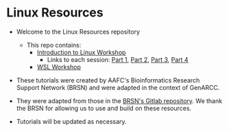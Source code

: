 # Linux Resources

- Welcome to the Linux Resources repository
  - This repo contains:
    - [Introduction to Linux Workshop](/Introduction_to_Linux/README.md)
      - Links to each session: [Part 1](/Introduction_to_Linux/Intro_Linux_1.md), [Part 2](/Introduction_to_Linux/Intro_Linux_2.md), [Part 3](/Introduction_to_Linux/Intro_Linux_3.md), [Part 4](/Introduction_to_Linux/Intro_Linux_4.md)
    - [WSL Workshop](/WSL_Workshop/README.md)
    

- These tutorials were created by AAFC's Bioinformatics Research Support Network (BRSN) and were adapted in the context of GenARCC.
- They were adapted from those in the [BRSN's Gitlab repository](https://gccode.ssc-spc.gc.ca/bioinformatics_aafc/training_documentation/linux_resources). We thank the BRSN for allowing us to use and build on these resources.
- Tutorials will be updated as necessary.
